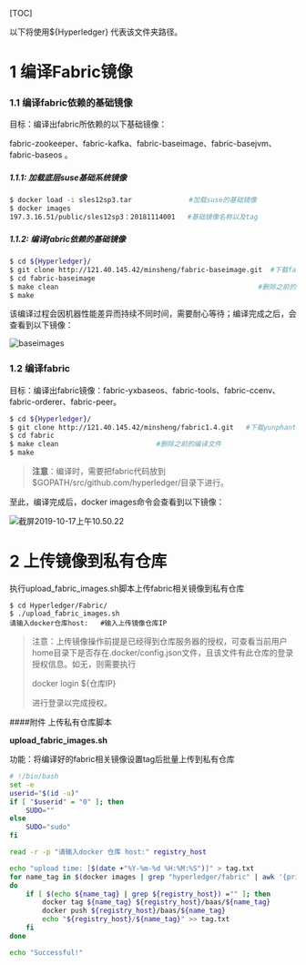 [TOC]

以下将使用${Hyperledger} 代表该文件夹路径。

# 1 编译Fabric镜像

### 1.1 编译fabric依赖的基础镜像

目标：编译出fabric所依赖的以下基础镜像：

fabric-zookeeper、fabric-kafka、fabric-baseimage、fabric-basejvm、fabric-baseos 。

##### 1.1.1: 加载底层suse基础系统镜像

```bash
$ docker load -i sles12sp3.tar              #加载suse的基础镜像
$ docker images
197.3.16.51/public/sles12sp3：20181114001   #基础镜像名称以及tag
```

##### 1.1.2: 编译fabric依赖的基础镜像

```bash
$ cd ${Hyperledger}/
$ git clone http://121.40.145.42/minsheng/fabric-baseimage.git  #下载fabric-baseimage包
$ cd fabric-baseimage
$ make clean                                                 #删除之前的编译文件
$ make
```

该编译过程会因机器性能差异而持续不同时间，需要耐心等待；编译完成之后，会查看到以下镜像：	

![baseimages](typoraImages/baseimages.png)

### 1.2 编译fabric

目标：编译出fabric镜像：fabric-yxbaseos、fabric-tools、fabric-ccenv、fabric-orderer、fabric-peer。

```bash
$ cd ${Hyperledger}/
$ git clone http://121.40.145.42/minsheng/fabric1.4.git   #下载yunphant Fabric离线编译包
$ cd fabric
$ make clean                        #删除之前的编译文件
$ make
```

> **注意**：编译时，需要把fabric代码放到$GOPATH/src/github.com/hyperledger/目录下进行。

至此，编译完成后，docker images命令会查看到以下镜像：

![截屏2019-10-17上午10.50.22](typoraImages/截屏2019-10-17上午10.50.22.png)

# 2 上传镜像到私有仓库

执行upload_fabric_images.sh脚本上传fabric相关镜像到私有仓库

```shell
$ cd Hyperledger/Fabric/
$ ./upload_fabric_images.sh
请输入docker仓库host:   #输入上传镜像仓库IP  
```

> 注意：上传镜像操作前提是已经得到仓库服务器的授权，可查看当前用户home目录下是否存在.docker/config.json文件，且该文件有此仓库的登录授权信息。如无，则需要执行
>
> docker login ${仓库IP}
>
> 进行登录以完成授权。



####附件 上传私有仓库脚本

**upload_fabric_images.sh**

功能：将编译好的fabric相关镜像设置tag后批量上传到私有仓库

```bash
# !/bin/bash
set -e
userid="$(id -u)"
if [ "$userid" = "0" ]; then
    SUDO=""
else
    SUDO="sudo"
fi

read -r -p "请输入docker 仓库 host:" registry_host

echo "upload time: [$(date +"%Y-%m-%d %H:%M:%S")]" > tag.txt
for name_tag in $(docker images | grep "hyperledger/fabric" | awk '{print $1":"$2}')
do
    if [ $(echo ${name_tag} | grep ${registry_host}) ="" ]; then
        docker tag ${name_tag} ${registry_host}/baas/${name_tag}
        docker push ${registry_host}/baas/${name_tag}
        echo "${registry_host}/${name_tag}" >> tag.txt
    fi
done

echo "Successful!"
```

